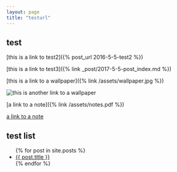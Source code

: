 ```yaml
---
layout: page
title: "testurl"
---
```


## test

[this is a link to test2]({% post_url 2016-5-5-test2 %})


[this is a link to test3]({% link _post/2017-5-5-post_index.md %})


[this is a link to a wallpaper]({% link /assets/wallpaper.jpg %})

![this is another link to a wallpaper](/assets/screenshot.jpg)

[a link to a note]({% link /assets/notes.pdf %})

[a link to a note](/assets/notes.pdf)

## test list

<ul>
  {% for post in site.posts %}
    <li>
      <a href="{{ post.url }}">{{ post.title }}</a>
    </li>
  {% endfor %}
</ul>